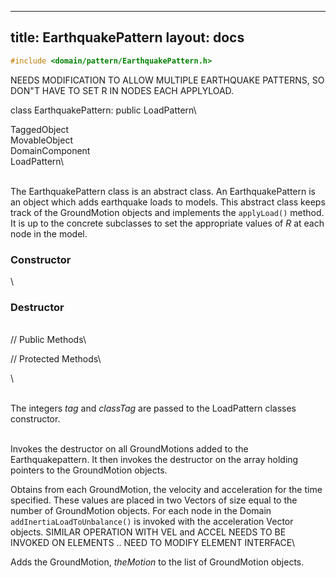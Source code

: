 
---
title: EarthquakePattern 
layout: docs
---

```cpp
#include <domain/pattern/EarthquakePattern.h>
```
NEEDS MODIFICATION TO ALLOW MULTIPLE EARTHQUAKE PATTERNS, SO DON"T HAVE
TO SET R IN NODES EACH APPLYLOAD.

class EarthquakePattern: public LoadPattern\

TaggedObject\
MovableObject\
DomainComponent\
LoadPattern\

\
The EarthquakePattern class is an abstract class. An EarthquakePattern
is an object which adds earthquake loads to models. This abstract class
keeps track of the GroundMotion objects and implements the `applyLoad()`
method. It is up to the concrete subclasses to set the appropriate
values of *R* at each node in the model.

### Constructor

\
### Destructor

\
// Public Methods\

// Protected Methods\

\

\
The integers *tag* and *classTag* are passed to the LoadPattern classes
constructor.

\
Invokes the destructor on all GroundMotions added to the
Earthquakepattern. It then invokes the destructor on the array holding
pointers to the GroundMotion objects.

Obtains from each GroundMotion, the velocity and acceleration for the
time specified. These values are placed in two Vectors of size equal to
the number of GroundMotion objects. For each node in the Domain
`addInertiaLoadToUnbalance()` is invoked with the acceleration Vector
objects. SIMILAR OPERATION WITH VEL and ACCEL NEEDS TO BE INVOKED ON
ELEMENTS .. NEED TO MODIFY ELEMENT INTERFACE\

Adds the GroundMotion, *theMotion* to the list of GroundMotion objects.
